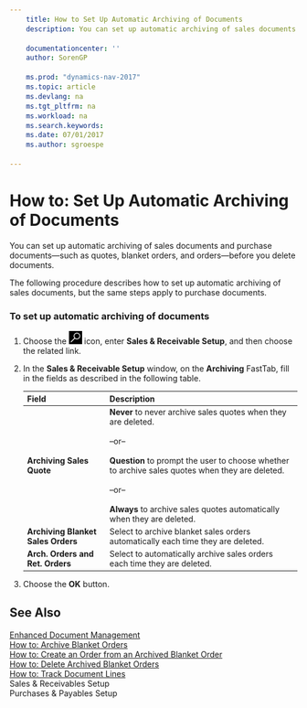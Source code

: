 ```yaml
---
    title: How to Set Up Automatic Archiving of Documents 
    description: You can set up automatic archiving of sales documents and purchase documents—such as quotes, blanket orders, and orders—before you delete documents.
    
    documentationcenter: ''
    author: SorenGP

    ms.prod: "dynamics-nav-2017"
    ms.topic: article
    ms.devlang: na
    ms.tgt_pltfrm: na
    ms.workload: na
    ms.search.keywords:
    ms.date: 07/01/2017
    ms.author: sgroespe

---
```

# How to: Set Up Automatic Archiving of Documents
You can set up automatic archiving of sales documents and purchase documents—such as quotes, blanket orders, and orders—before you delete documents.  
  
 The following procedure describes how to set up automatic archiving of sales documents, but the same steps apply to purchase documents.  
  
### To set up automatic archiving of documents  
  
1.  Choose the ![Search for Page or Report](../../media/ui-search/search_small.png "Search for Page or Report icon") icon, enter **Sales & Receivable Setup**, and then choose the related link.  
  
2.  In the **Sales & Receivable Setup** window, on the **Archiving** FastTab, fill in the fields as described in the following table.  
  
    |Field|Description|  
    |---------------------------------|---------------------------------------|  
    |**Archiving Sales Quote**|**Never** to never archive sales quotes when they are deleted.<br /><br /> –or–<br /><br /> **Question** to prompt the user to choose whether to archive sales quotes when they are deleted.<br /><br /> –or–<br /><br /> **Always** to archive sales quotes automatically when they are deleted.|  
    |**Archiving Blanket Sales Orders**|Select to archive blanket sales orders automatically each time they are deleted.|  
    |**Arch. Orders and Ret. Orders**|Select to automatically archive sales orders each time they are deleted.|  
  
3.  Choose the **OK** button.  
  
## See Also  
 [Enhanced Document Management](enhanced-document-management.md)   
 [How to: Archive Blanket Orders](how-to-archive-blanket-orders.md)   
 [How to: Create an Order from an Archived Blanket Order](how-to-create-an-order-from-an-archived-blanket-order.md)   
 [How to: Delete Archived Blanket Orders](how-to-delete-archived-blanket-orders.md)   
 [How to: Track Document Lines](how-to-track-document-lines.md)   
 Sales & Receivables Setup   
 Purchases &amp; Payables Setup